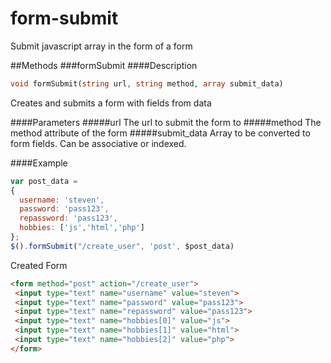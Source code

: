 # form-submit
Submit javascript array in the form of a form

##Methods 
###formSubmit
####Description
```php
void formSubmit(string url, string method, array submit_data)
```
Creates and submits a form with fields from data

####Parameters
#####url
  The url to submit the form to
#####method 
  The method attribute of the form
#####submit_data 
  Array to be converted to form fields. Can be associative or indexed.
  
####Example
  ```javascript
  var post_data =
  {
    username: 'steven', 
    password: 'pass123',
    repassword: 'pass123',
    hobbies: ['js','html','php']
  };
  $().formSubmit("/create_user", 'post', $post_data)
  ```
  Created Form
  ```html
  <form method="post" action="/create_user">
   <input type="text" name="username" value="steven">
   <input type="text" name="password" value="pass123">
   <input type="text" name="repassword" value="pass123">
   <input type="text" name="hobbies[0]" value="js">
   <input type="text" name="hobbies[1]" value="html">
   <input type="text" name="hobbies[2]" value="php">
  </form>
  ```
  
  
